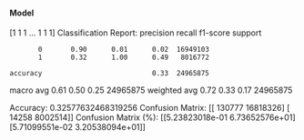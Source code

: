 #### Model
[1 1 1 ... 1 1 1]
Classification Report:
              precision    recall  f1-score   support

           0       0.90      0.01      0.02  16949103
           1       0.32      1.00      0.49   8016772

    accuracy                           0.33  24965875
   macro avg       0.61      0.50      0.25  24965875
weighted avg       0.72      0.33      0.17  24965875

Accuracy: 0.32577632468319256
Confusion Matrix:
[[  130777 16818326]
 [   14258  8002514]]
Confusion Matrix (%):
[[5.23823018e-01 6.73652576e+01]
 [5.71099551e-02 3.20538094e+01]]
